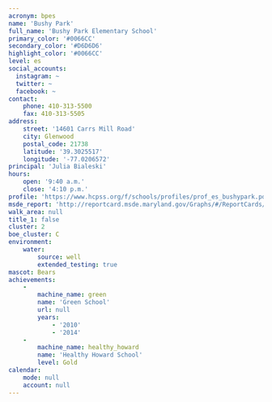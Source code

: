 ```yaml
---
acronym: bpes
name: 'Bushy Park'
full_name: 'Bushy Park Elementary School'
primary_color: '#0066CC'
secondary_color: '#D6D6D6'
highlight_color: '#0066CC'
level: es
social_accounts:
  instagram: ~
  twitter: ~
  facebook: ~
contact:
    phone: 410-313-5500
    fax: 410-313-5505
address:
    street: '14601 Carrs Mill Road'
    city: Glenwood
    postal_code: 21738
    latitude: '39.3025517'
    longitude: '-77.0206572'
principal: 'Julia Bialeski'
hours:
    open: '9:40 a.m.'
    close: '4:10 p.m.'
profile: 'https://www.hcpss.org/f/schools/profiles/prof_es_bushypark.pdf'
msde_report: 'http://reportcard.msde.maryland.gov/Graphs/#/ReportCards/ReportCardSchool/1//1/13/0406/'
walk_area: null
title_1: false
cluster: 2
boe_cluster: C
environment:
    water:
        source: well
        extended_testing: true
mascot: Bears
achievements:
    -
        machine_name: green
        name: 'Green School'
        url: null
        years:
            - '2010'
            - '2014'
    -
        machine_name: healthy_howard
        name: 'Healthy Howard School'
        level: Gold
calendar:
    mode: null
    account: null
---
```


